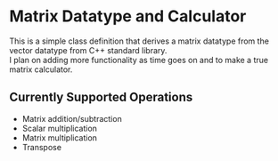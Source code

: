 # Matrix Datatype and Calculator
This is a simple class definition that derives a matrix datatype from the vector datatype from C++ standard library.
\
I plan on adding more functionality as time goes on and to make a true matrix calculator.
## Currently Supported Operations
* Matrix addition/subtraction
* Scalar multiplication
* Matrix multiplication
* Transpose
